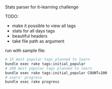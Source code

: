 Stats parser for it-learning challenge

TODO:
- make it possible to view all tags
- stats for all days tags
- beautiful headers
- take file path as argument

run with sample file:
```bash
# 15 most popular tags planned to learn
bundle exec rake tags:initial_popular
# 200 most popular tags planned to learn
bundle exec rake tags:initial_popular COUNT=100
# users' progress
bundle exec rake progress
```